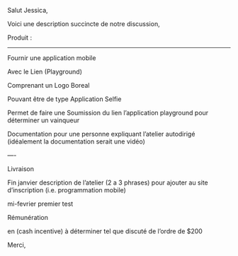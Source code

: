 Salut Jessica,
 
Voici une description succincte de notre discussion,
 
Produit :
 
---
 
Fournir une application mobile
 
Avec le Lien (Playground)
 
Comprenant un Logo Boreal
 
Pouvant être de type Application Selfie
 
Permet de faire une Soumission du lien l’application playground pour déterminer un vainqueur
 
 
Documentation pour une personne expliquant l’atelier autodirigé (idéalement la documentation serait une vidéo)
 
—-
 
 
Livraison 
 
Fin janvier description de l’atelier (2 a 3 phrases) pour ajouter au site d’inscription (i.e. programmation mobile)
 
mi-fevrier premier test
 
Rémunération
 
en (cash incentive) à déterminer tel que discuté de l’ordre de $200
 
Merci,
